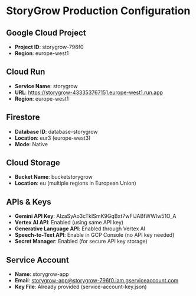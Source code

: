 # StoryGrow Production Configuration

## Google Cloud Project
- **Project ID**: storygrow-796f0
- **Region**: europe-west1

## Cloud Run
- **Service Name**: storygrow
- **URL**: https://storygrow-433353767151.europe-west1.run.app
- **Region**: europe-west1

## Firestore
- **Database ID**: database-storygrow
- **Location**: eur3 (europe-west3)
- **Mode**: Native

## Cloud Storage
- **Bucket Name**: bucketstorygrow
- **Location**: eu (multiple regions in European Union)

## APIs & Keys
- **Gemini API Key**: AIzaSyAo3cTkISmK9GqBxt7wFlJABfWWlw51O_A
- **Vertex AI API**: Enabled (using same API key)
- **Generative Language API**: Enabled through Vertex AI
- **Speech-to-Text API**: Enable in GCP Console (no API key needed)
- **Secret Manager**: Enabled (for secure API key storage)

## Service Account
- **Name**: storygrow-app
- **Email**: storygrow-app@storygrow-796f0.iam.gserviceaccount.com
- **Key File**: Already provided (service-account-key.json)